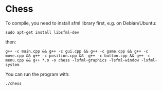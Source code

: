 # Chess

To compile, you need to install sfml library first, e.g. on Debian/Ubuntu:
```
sudo apt-get install libsfml-dev
```
then:
```
g++ -c main.cpp && g++ -c gui.cpp && g++ -c game.cpp && g++ -c move.cpp && g++ -c position.cpp &&  g++ -c button.cpp && g++ -c menu.cpp && g++ *.o -o chess -lsfml-graphics -lsfml-window -lsfml-system
```
You can run the program with:
```
./chess
```

